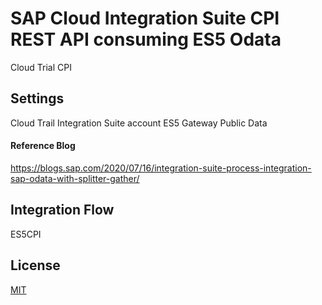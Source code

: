 # SAP Cloud Integration Suite CPI REST API consuming ES5 Odata

Cloud Trial CPI

## Settings 

Cloud Trail Integration Suite account
ES5 Gateway Public Data 
#### Reference Blog 
https://blogs.sap.com/2020/07/16/integration-suite-process-integration-sap-odata-with-splitter-gather/


## Integration Flow

ES5CPI



## License

[MIT](https://choosealicense.com/licenses/mit/)